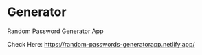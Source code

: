 # Generator

Random Password Generator App

Check Here:
https://random-passwords-generatorapp.netlify.app/
